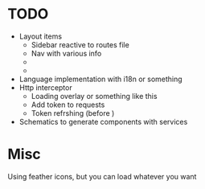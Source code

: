 # TODO

- Layout items
	- Sidebar reactive to routes file
	-	Nav with various info
	-
	-
- Language implementation with i18n or something
- Http interceptor
	- Loading overlay or something like this
	- Add token to requests
	- Token refrshing (before )
- Schematics to generate components with services

# Misc
Using feather icons, but you can load whatever you want